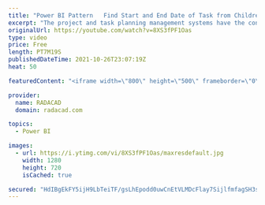 ```yaml
---
title: "Power BI Pattern   Find Start and End Date of Task from Children"
excerpt: "The project and task planning management systems have the concept of each task starting and ending with a date. Tasks can be a child of other tasks, and the parent tasks should take the whole range that the child task’s date includes. You need to parse the parent-child hierarchy of tasks (which can be"
originalUrl: https://youtube.com/watch?v=8XS3fPF1Oas
type: video
price: Free
length: PT7M19S
publishedDateTime: 2021-10-26T23:07:19Z
heat: 50

featuredContent: "<iframe width=\"800\" height=\"500\" frameborder=\"0\" src=\"https://www.youtube.com/embed/8XS3fPF1Oas\" allow=\"accelerometer; autoplay; encrypted-media; gyroscope; picture-in-picture\" allowfullscreen></iframe>"

provider:
  name: RADACAD
  domain: radacad.com

topics:
  - Power BI

images:
  - url: https://i.ytimg.com/vi/8XS3fPF1Oas/maxresdefault.jpg
    width: 1280
    height: 720
    isCached: true

secured: "HdIBgEkFY5ijH9LbTeiTF/gsLhEpodd0uwCnEtVLMDcFlay7SijlfmfagSH3sXFSCKgXF90EnCzXj14Zqe2aw43uv9IZzxDyN4CjVSgQSV3SzRluG0By8i3agiPHxK2AkT06GOxWpnkOrwkESA1bq/kTAmshaj2YrKun8XIuH0TiiDuYLH0sQunlJU2VO/gPsRKeK06Rmg8kSEj9rBCiuMEfcrmWW21eQ+TfDe3bL8zxS+jXxnRzD0bPMUYFhukt3gjoxG7YrnIaHVzR2xgCoqe657LqVK2J164epsdkXojd78vq8sszvEyML1FPbJI2hvAGcWAzjet+t0Ph0Bl6vMADQ7nv9OxgMwRppzG2+Pv0Lq5ASsTyIYx2Y3LZD0wVy68z+sVQgGHx4/RWxYjWUYtEXuQlvkpdH9XhMcz2VfA=;YeNvK3hC/OnVzxi/XIxsHA=="
---
```


